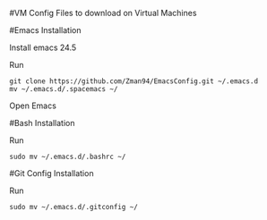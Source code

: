 #VM Config
Files to download on Virtual Machines

#Emacs Installation

Install emacs 24.5

Run
```
git clone https://github.com/Zman94/EmacsConfig.git ~/.emacs.d
mv ~/.emacs.d/.spacemacs ~/
```

Open Emacs

#Bash Installation

Run
```
sudo mv ~/.emacs.d/.bashrc ~/
```

#Git Config Installation

Run
```
sudo mv ~/.emacs.d/.gitconfig ~/
```